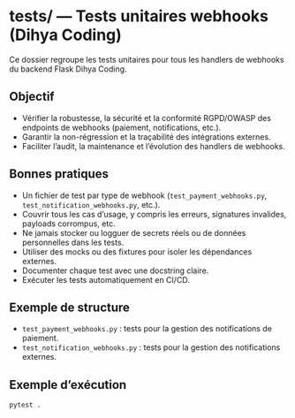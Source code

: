 # tests/ — Tests unitaires webhooks (Dihya Coding)

Ce dossier regroupe les tests unitaires pour tous les handlers de webhooks du backend Flask Dihya Coding.

## Objectif

- Vérifier la robustesse, la sécurité et la conformité RGPD/OWASP des endpoints de webhooks (paiement, notifications, etc.).
- Garantir la non-régression et la traçabilité des intégrations externes.
- Faciliter l’audit, la maintenance et l’évolution des handlers de webhooks.

## Bonnes pratiques

- Un fichier de test par type de webhook (`test_payment_webhooks.py`, `test_notification_webhooks.py`, etc.).
- Couvrir tous les cas d’usage, y compris les erreurs, signatures invalides, payloads corrompus, etc.
- Ne jamais stocker ou logguer de secrets réels ou de données personnelles dans les tests.
- Utiliser des mocks ou des fixtures pour isoler les dépendances externes.
- Documenter chaque test avec une docstring claire.
- Exécuter les tests automatiquement en CI/CD.

## Exemple de structure

- `test_payment_webhooks.py` : tests pour la gestion des notifications de paiement.
- `test_notification_webhooks.py` : tests pour la gestion des notifications externes.

## Exemple d’exécution

```bash
pytest .